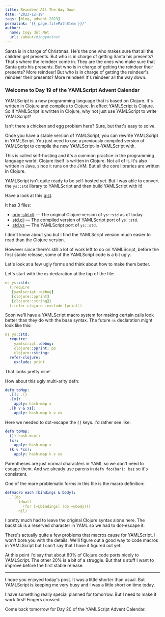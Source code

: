 ```yaml
---
title: Reindeer All The Way Down
date: '2023-12-19'
tags: [blog, advent-2023]
permalink: '{{ page.filePathStem }}/'
author:
  name: Ingy döt Net
  url: /about/#ingydotnet
---
```


Santa is in charge of Christmas.
He's the one who makes sure that all the children get presents.
But who is in charge of getting Santa his presents?
That's where the reindeer come in.
They are the ones who make sure that Santa gets his presents.
But who is in charge of getting the reindeer their presents?
More reindeer!
But who is in charge of getting the reindeer's reindeer their presents?
More reindeer!
It's reindeer all the way down.


### Welcome to Day 19 of the YAMLScript Advent Calendar

YAMLScript is a new programming language that is based on Clojure.
It's written in Clojure and compiles to Clojure.
In effect YAMLScript is Clojure.
So if YAMLScript is written in Clojure, why not just use YAMLScript to write
YAMLScript?

Isn't there a chicken and egg problem here?
Sure, but that's easy to solve.

Once you have a stable version of YAMLScript, you can rewrite YAMLScript in
YAMLScript.
You just need to use a previously compiled version of YAMLScript to compile
the new YAMLScript-in-YAMLScript with.

This is called self-hosting and it's a common practice in the programming
language world.
Clojure itself is written in Clojure.
Not all of it.
It's also written in Java, since it runs on the JVM.
But all the core libraries are written in Clojure.

YAMLScript isn't quite ready to be self-hosted yet.
But I was able to convert the `ys::std` library to YAMLScript and then build
YAMLScript with it!

Have a look at this [gist](
https://gist.github.com/ingydotnet/480d7243a797c9323b973cf5c5dea933).

It has 3 files:

* [orig-std.clj](
https://gist.github.com/ingydotnet/480d7243a797c9323b973cf5c5dea933#file-orig-std-clj)
  — The original Clojure version of `ys::std` as of today.
* [std.clj](
https://gist.github.com/ingydotnet/480d7243a797c9323b973cf5c5dea933#file-std-clj)
  — The compiled version of YAMLScript port of `ys::std`.
* [std.ys](
https://gist.github.com/ingydotnet/480d7243a797c9323b973cf5c5dea933#file-std-ys)
  — The YAMLScript port of `ys::std`.

I don't know about you but I find the YAMLScript version much easier to read
than the Clojure version.

However since there's still a lot of work left to do on YAMLScript, before the
first stable release, some of the YAMLScript code is a bit ugly.

Let's look at a few ugly forms and think about how to make them better.

Let's start with the `ns` declaration at the top of the file:

```yaml
ns ys::std:
  (:require
   [yamlscript::debug]
   [clojure::pprint]
   [clojure::string])
  (:refer-clojure :exclude [print])
```

Soon we'll have a YAMLScript macro system for making certain calls look better
than they do with the base syntax.
The future `ns` declaration might look like this:

```yaml
ns ys::std:
  require:
    yamlscript::debug:
    clojure::pprint: pp
    clojure::string:
  refer-clojure:
    exclude: print
```

That looks pretty nice!

How about this ugly multi-arity defn:

```yaml
defn toMap:
  .[]: .{}
  .[x]:
    apply: hash-map x
  .[k v & xs]:
    apply: hash-map k v xs
```

Here we needed to dot-escape the `[]` keys.
I'd rather see like:

```yaml
defn toMap:
  (): hash-map()
  (x):
    apply: hash-map x
  (k v *xs):
    apply: hash-map k v xs
```

Parentheses are just normal characters in YAML so we don't need to escape them.
And we already use parens in `defn foo(bar): baz` so it's consistent.

One of the more problematic forms in this file is the macro definition:

```yaml
defmacro each [bindings & body]:
  .`(do
      (doall
        (for [~@bindings] (do ~@body)))
      nil)
```

I pretty much had to leave the original Clojure syntax alone here.
The backtick is a reserved character in YAML so we had to dot-escape it.

There's actually quite a few problems that macros cause for YAMLScript.
I won't bore you with the details.
We'll figure out a good way to code macros in YAMLScript but I can't say that I
have it figured out yet.

At this point I'd say that about 80% of Clojure code ports nicely to YAMLScript.
The other 20% is a bit of a struggle.
But that's stuff I want to improve before the first stable release.

----

I hope you enjoyed today's post.
It was a little shorter than usual.
But YAMLScript is keeping me very busy and I was a little short on time today.

I have something really special planned for tomorrow.
But I need to make it work first!
Fingers crossed.

Come back tomorrow for Day 20 of the YAMLScript Advent Calendar.
